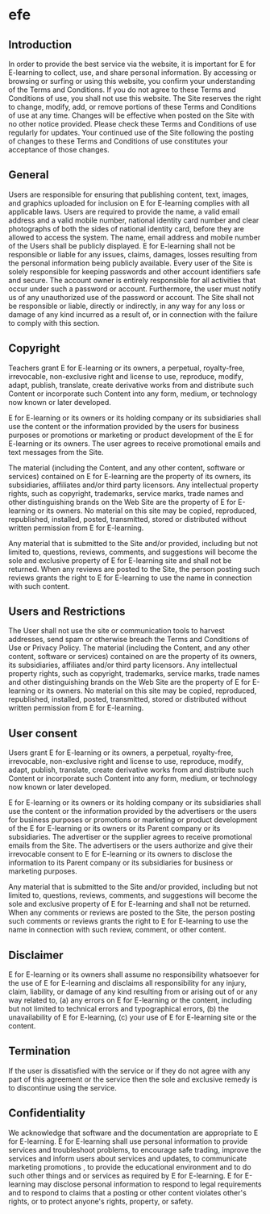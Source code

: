 # efe
## Introduction
In order to provide the best service via the website, it is important for E for E-learning to collect, use, and share personal information. By accessing or browsing or surfing or using this website, you confirm your understanding of the Terms and Conditions. If you do not agree to these Terms and Conditions of use, you shall not use this website. The Site reserves the right to change, modify, add, or remove portions of these Terms and Conditions of use at any time. Changes will be effective when posted on the Site with no other notice provided. Please check these Terms and Conditions of use regularly for updates. Your continued use of the Site following the posting of changes to these Terms and Conditions of use constitutes your acceptance of those changes.

## General
Users are responsible for ensuring that publishing content, text, images, and graphics uploaded for inclusion on E for E-learning complies with all applicable laws. Users are required to provide the name, a valid email address and a valid mobile number, national identity card number and clear photographs of both the sides of national identity card, before they are allowed to access the system. The name, email address and mobile number of the Users shall be publicly displayed. E for E-learning shall not be responsible or liable for any issues, claims, damages, losses resulting from the personal information being publicly available. Every user of the Site is solely responsible for keeping passwords and other account identifiers safe and secure. The account owner is entirely responsible for all activities that occur under such a password or account. Furthermore, the user must notify us of any unauthorized use of the password or account. The Site shall not be responsible or liable, directly or indirectly, in any way for any loss or damage of any kind incurred as a result of, or in connection with the failure to comply with this section.

## Copyright
Teachers grant E for E-learning or its owners, a perpetual, royalty-free, irrevocable, non-exclusive right and license to use, reproduce, modify, adapt, publish, translate, create derivative works from and distribute such Content or incorporate such Content into any form, medium, or technology now known or later developed.

E for E-learning or its owners or its holding company or its subsidiaries shall use the content or the information provided by the users for business purposes or promotions or marketing or product development of the E for E-learning or its owners. The user agrees to receive promotional emails and text messages from the Site.

The material (including the Content, and any other content, software or services) contained on E for E-learning are the property of its owners, its subsidiaries, affiliates and/or third party licensors. Any intellectual property rights, such as copyright, trademarks, service marks, trade names and other distinguishing brands on the Web Site are the property of E for E-learning or its owners. No material on this site may be copied, reproduced, republished, installed, posted, transmitted, stored or distributed without written permission from E for E-learning.

Any material that is submitted to the Site and/or provided, including but not limited to, questions, reviews, comments, and suggestions will become the sole and exclusive property of E for E-learning site and shall not be returned. When any reviews are posted to the Site, the person posting such reviews grants the right to E for E-learning to use the name in connection with such content.

## Users and Restrictions
The User shall not use the site or communication tools to harvest addresses, send spam or otherwise breach the Terms and Conditions of Use or Privacy Policy. The material (including the Content, and any other content, software or services) contained on are the property of its owners, its subsidiaries, affiliates and/or third party licensors. Any intellectual property rights, such as copyright, trademarks, service marks, trade names and other distinguishing brands on the Web Site are the property of E for E-learning or its owners. No material on this site may be copied, reproduced, republished, installed, posted, transmitted, stored or distributed without written permission from E for E-learning.

## User consent
Users grant E for E-learning or its owners, a perpetual, royalty-free, irrevocable, non-exclusive right and license to use, reproduce, modify, adapt, publish, translate, create derivative works from and distribute such Content or incorporate such Content into any form, medium, or technology now known or later developed.

E for E-learning or its owners or its holding company or its subsidiaries shall use the content or the information provided by the advertisers or the users for business purposes or promotions or marketing or product development of the E for E-learning or its owners or its Parent company or its subsidiaries. The advertiser or the supplier agrees to receive promotional emails from the Site. The advertisers or the users authorize and give their irrevocable consent to E for E-learning or its owners to disclose the information to its Parent company or its subsidiaries for business or marketing purposes.

Any material that is submitted to the Site and/or provided, including but not limited to, questions, reviews, comments, and suggestions will become the sole and exclusive property of E for E-learning and shall not be returned. When any comments or reviews are posted to the Site, the person posting such comments or reviews grants the right to E for E-learning to use the name in connection with such review, comment, or other content.

## Disclaimer
E for E-learning or its owners shall assume no responsibility whatsoever for the use of E for E-learning and disclaims all responsibility for any injury, claim, liability, or damage of any kind resulting from or arising out of or any way related to, (a) any errors on E for E-learning or the content, including but not limited to technical errors and typographical errors, (b) the unavailability of E for E-learning, (c) your use of
E for E-learning site or the content.



## Termination
If the user is dissatisfied with the service or if they do not agree with any part of this agreement or the service then the sole and exclusive remedy is to discontinue using the service.

## Confidentiality
We acknowledge that software and the documentation are appropriate to E for E-learning. E for E-learning shall use personal information to provide services and troubleshoot problems, to encourage safe trading, improve the services and inform users about services and updates, to communicate marketing promotions , to provide the educational environment and to do such other things and or services as required by E for E-learning. E for E-learning may disclose personal information to respond to legal requirements and to respond to claims that a posting or other content violates other's rights, or to protect anyone's rights, property, or safety.
